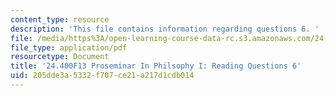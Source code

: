 ```yaml
---
content_type: resource
description: 'This file contains information regarding questions 6. '
file: /media/https%3A/open-learning-course-data-rc.s3.amazonaws.com/24-400-proseminar-in-philosophy-i-fall-2013/205dde3a5332f707ce21a217d1cdb014_MIT24_400F13_Questions6.pdf
file_type: application/pdf
resourcetype: Document
title: '24.400F13 Proseminar In Philsophy I: Reading Questions 6'
uid: 205dde3a-5332-f707-ce21-a217d1cdb014
---
```

